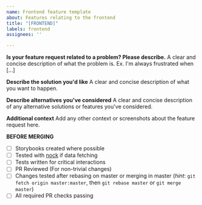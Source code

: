 ```yaml
---
name: Frontend feature template
about: Features relating to the frontend
title: "[FRONTEND]"
labels: frontend
assignees: ''

---
```


**Is your feature request related to a problem? Please describe.**
A clear and concise description of what the problem is. Ex. I'm always frustrated when [...]

**Describe the solution you'd like**
A clear and concise description of what you want to happen.

**Describe alternatives you've considered**
A clear and concise description of any alternative solutions or features you've considered.

**Additional context**
Add any other context or screenshots about the feature request here.

**BEFORE MERGING**

- [ ] Storybooks created where possible
- [ ] Tested with [nock](https://tanstack.com/query/v3/docs/framework/react/guides/testing) if data fetching
- [ ] Tests written for critical interactions
- [ ] PR Reviewed (For non-trivial changes)
- [ ] Changes tested after rebasing on master or merging in master (_hint_: `git fetch origin master:master`, then `git rebase master` or `git merge master`)
- [ ] All required PR checks passing
